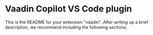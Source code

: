 # Vaadin Copilot VS Code plugin

This is the README for your extension "vaadin". After writing up a brief description, we recommend including the following sections.

